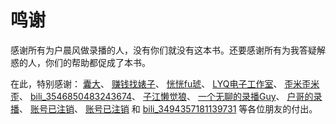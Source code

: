 # 鸣谢

感谢所有为户晨风做录播的人，没有你们就没有这本书。还要感谢所有为我答疑解惑的人，你们的帮助都促成了本书。

在此，特别感谢： [囊大](https://space.bilibili.com/373513170)、 [赚钱找婊子](https://space.bilibili.com/174458141)、 [恍恍fu琥](https://space.bilibili.com/501218750)、 [LYQ电子工作室](https://space.bilibili.com/2065171591)、 [歪米歪米歪](https://space.bilibili.com/25333064)、 [bili\_3546850483243674](https://space.bilibili.com/3546850483243674)、 [子江懒觉狼](https://space.bilibili.com/287760720)、 [一个无聊的录播Guy](https://space.bilibili.com/3546905862736418)、 [户哥的录播](https://space.bilibili.com/3494351424456825)、 [账号已注销](https://space.bilibili.com/28214399)、 [账号已注销](https://space.bilibili.com/1255775564) 和 [bili\_3494357181139731](https://space.bilibili.com/3494357181139731) 等各位朋友的付出。
